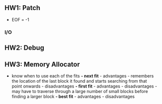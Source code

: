 ## HW1: Patch
- EOF = -1

### I/O 

## HW2: Debug

## HW3: Memory Allocator
- know when to use each of the fits
	**- next fit** 
		- advantages
			- remembers the location of the last block it found and starts searching from that point onwards
		- disadvantages
	**- first fit** 
		- advantages
		- disadvantages
			- may have to traverse through a large number of small blocks before finding a larger block
	**- best fit** 
		- advantages
		- disadvantages